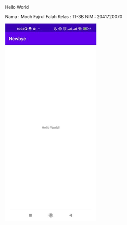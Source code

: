 Hello World

Nama : Moch Fajrul Falah
Kelas : TI-3B
NIM : 2041720070


![Screenshot](images/Screeshots.jpg)
